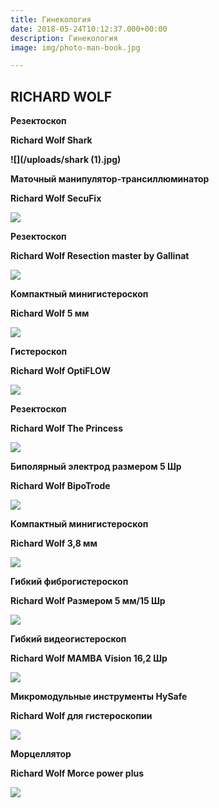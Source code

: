 ```yaml
---
title: Гинекология
date: 2018-05-24T10:12:37.000+00:00
description: Гинекология
image: img/photo-man-book.jpg

---
```

## RICHARD WOLF

**Резектоскоп**

**Richard Wolf Shark**

**![](/uploads/shark (1).jpg)**

**Маточный манипулятор-трансиллюминатор**

**Richard Wolf SecuFix**

**![](/uploads/SecuFixp_mm_f0.jpg)**

**Резектоскоп**

**Richard Wolf Resection master by Gallinat**

**![](/uploads/gallinat_f.jpg)**

**Компактный минигистероскоп**

**Richard Wolf 5 мм**

**![](/uploads/kompakt001.jpg)**

**Гистероскоп**

**Richard Wolf OptiFLOW**

**![](/uploads/optiflow.jpg)**

**Резектоскоп**

**Richard Wolf The Princess**

**![](/uploads/princess_rw.jpg)**

**Биполярный электрод размером 5 Шр**

**Richard Wolf BipoTrode**

**![](/uploads/BipoTrod.jpg)**

**Компактный минигистероскоп**

**Richard Wolf 3,8 мм**

**![](/uploads/kompakt_38mm.jpg)**

**Гибкий фиброгистероскоп**

**Richard Wolf Размером 5 мм/15 Шр**

**![](/uploads/gisteroskop_5_15_f.jpg)**

**Гибкий видеогистероскоп**

**Richard Wolf MAMBA Vision 16,2 Шр**

**![](/uploads/mamba_vision_rw01.jpg)**

**Микромодульные инструменты HySafe**

**Richard Wolf для гистероскопии**

**![](/uploads/HySafe.jpg)**

**Морцеллятор**

**Richard Wolf Morce power plus**

**![](/uploads/morcelyator_rw.jpg)**